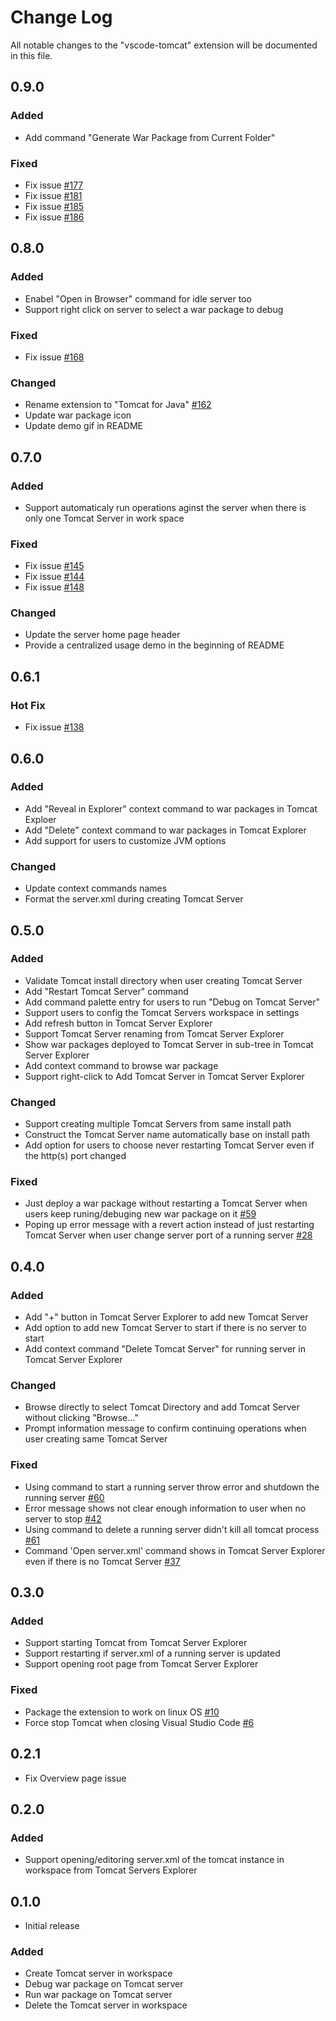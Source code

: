 # Change Log
All notable changes to the "vscode-tomcat" extension will be documented in this file.

## 0.9.0
### Added
* Add command "Generate War Package from Current Folder"
### Fixed
* Fix issue [#177](https://github.com/adashen/vscode-tomcat/issues/177)
* Fix issue [#181](https://github.com/adashen/vscode-tomcat/issues/181)
* Fix issue [#185](https://github.com/adashen/vscode-tomcat/issues/185)
* Fix issue [#186](https://github.com/adashen/vscode-tomcat/issues/186)

## 0.8.0
### Added
* Enabel "Open in Browser" command for idle server too
* Support right click on server to select a war package to debug
### Fixed
* Fix issue [#168](https://github.com/adashen/vscode-tomcat/issues/162)
### Changed
* Rename extension to "Tomcat for Java" [#162](https://github.com/adashen/vscode-tomcat/issues/162)
* Update war package icon
* Update demo gif in README

## 0.7.0
### Added
* Support automaticaly run operations aginst the server when there is only one Tomcat Server in work space
### Fixed
* Fix issue [#145](https://github.com/adashen/vscode-tomcat/issues/145)
* Fix issue [#144](https://github.com/adashen/vscode-tomcat/issues/144)
* Fix issue [#148](https://github.com/adashen/vscode-tomcat/issues/148)

### Changed
* Update the server home page header
* Provide a centralized usage demo in the beginning of README

## 0.6.1
### Hot Fix
* Fix issue [#138](https://github.com/adashen/vscode-tomcat/issues/138)

## 0.6.0
### Added
* Add "Reveal in Explorer" context command to war packages in Tomcat Exploer
* Add "Delete" context command to war packages in Tomcat Explorer
* Add support for users to customize JVM options

### Changed
* Update context commands names
* Format the server.xml during creating Tomcat Server

## 0.5.0
### Added
* Validate Tomcat install directory when user creating Tomcat Server
* Add "Restart Tomcat Server" command
* Add command palette entry for users to run "Debug on Tomcat Server"
* Support users to config the Tomcat Servers workspace in settings
* Add refresh button in Tomcat Server Explorer
* Support Tomcat Server renaming from Tomcat Server Explorer
* Show war packages deployed to Tomcat Server in sub-tree in Tomcat Server Explorer
* Add context command to browse war package
* Support right-click to Add Tomcat Server in Tomcat Server Explorer

### Changed
* Support creating multiple Tomcat Servers from same install path
* Construct the Tomcat Server name automatically base on install path
* Add option for users to choose never restarting Tomcat Server even if the http(s) port changed

### Fixed
* Just deploy a war package without restarting a Tomcat Server when users keep runing/debuging new war package on it [#59](https://github.com/adashen/vscode-tomcat/issues/59)
* Poping up error message with a revert action instead of just restarting Tomcat Server when user change server port of a running server [#28](https://github.com/adashen/vscode-tomcat/issues/28)

## 0.4.0
### Added
* Add "+" button in Tomcat Server Explorer to add new Tomcat Server
* Add option to add new Tomcat Server to start if there is no server to start
* Add context command "Delete Tomcat Server" for running server in Tomcat Server Explorer

### Changed
* Browse directly to select Tomcat Directory and add Tomcat Server without clicking "Browse..."
* Prompt information message to confirm continuing operations when user creating same Tomcat Server

### Fixed
* Using command to start a running server throw error and shutdown the running server [#60](https://github.com/adashen/vscode-tomcat/issues/60)
* Error message shows not clear enough information to user when no server to stop [#42](https://github.com/adashen/vscode-tomcat/issues/42)
* Using command to delete a running server didn't kill all tomcat process [#61](https://github.com/adashen/vscode-tomcat/issues/61)
* Command 'Open server.xml' command shows in Tomcat Server Explorer even if there is no Tomcat Server [#37](https://github.com/adashen/vscode-tomcat/issues/37)

## 0.3.0
### Added
* Support starting Tomcat from Tomcat Server Explorer
* Support restarting if server.xml of a running server is updated
* Support opening root page from Tomcat Server Explorer
### Fixed
* Package the extension to work on linux OS [#10](https://github.com/adashen/vscode-tomcat/issues/10)
* Force stop Tomcat when closing Visual Studio Code [#6](https://github.com/adashen/vscode-tomcat/issues/6)

## 0.2.1
* Fix Overview page issue 

## 0.2.0
### Added
* Support opening/editoring server.xml of the tomcat instance in workspace from Tomcat Servers Explorer

## 0.1.0
- Initial release
### Added
* Create Tomcat server in workspace
* Debug war package on Tomcat server
* Run war package on Tomcat server
* Delete the Tomcat server in workspace
